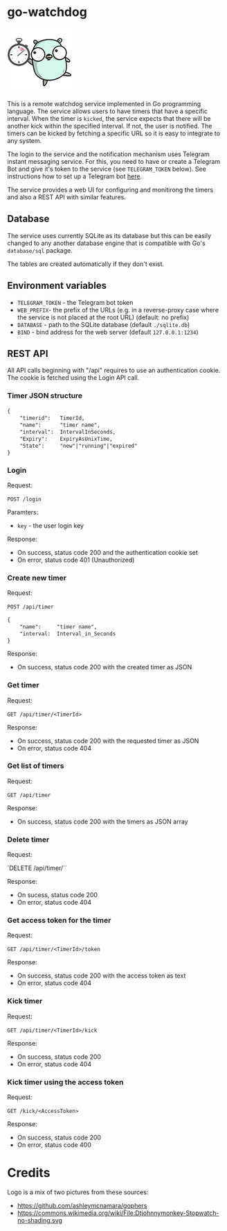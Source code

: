 # go-watchdog

![Logo](doc/logo-150x150.png "Logo")

This is a remote watchdog service implemented in Go programming language. The service allows users to have timers that have a specific interval. When the timer is `kicked`, the service expects that there will be another kick within the specified interval. If not, the user is notified. The timers can be kicked by fetching a specific URL so it is easy to integrate to any system.

The login to the service and the notification mechanism uses Telegram instant messaging service. For this, you need to have or create a Telegram Bot and give it's token to the service (see `TELEGRAM_TOKEN` below). See instructions how to set up a Telegram bot [here](https://core.telegram.org/bots#3-how-do-i-create-a-bot).

The service provides a web UI for configuring and monitirong the timers and also a REST API with similar features.

## Database

The service uses currently SQLite as its database but this can be easily changed to any another database engine that is compatible with Go's `database/sql` package.

The tables are created automatically if they don't exist.

## Environment variables

- `TELEGRAM_TOKEN` - the Telegram bot token
- `WEB_PREFIX`- the prefix of the URLs (e.g. in a reverse-proxy case where the service is not placed at the root URL) (default: no prefix)
- `DATABASE` - path to the SQLite database (default `./sqlite.db`)
- `BIND` - bind address for the web server (default `127.0.0.1:1234`)

## REST API

All API calls beginning with "/api" requires to use an authentication cookie. The cookie is fetched using the Login API call.

### Timer JSON structure

```
{
    "timerid":   TimerId,
    "name":      "timer name",
    "interval":  IntervalInSeconds,
    "Expiry":    ExpiryAsUnixTime,
    "State":     "new"|"running"|"expired"
}
```

### Login

Request:

`POST /login`

Paramters:

- `key` - the user login key

Response:

- On success, status code 200 and the authentication cookie set
- On error, status code 401 (Unauthorized)

### Create new timer

Request:

`POST /api/timer`

```
{
    "name":     "timer name",
    "interval:  Interval_in_Seconds
}
```

Response:

- On success, status code 200 with the created timer as JSON

### Get timer

Request:

`GET /api/timer/<TimerId>`

Response:

- On success, status code 200 with the requested timer as JSON
- On error, status code 404

### Get list of timers

Request:

`GET /api/timer`

Response:

- On success, status code 200 with the timers as JSON array

### Delete timer

Request:

`DELETE /api/timer/<TimerId>``

Response:

- On sucess, status code 200
- On error, status code 404

### Get access token for the timer

Request:

`GET /api/timer/<TimerId>/token`

Response:

- On success, status code 200 with the access token as text
- On error, status code 404

### Kick timer

Request:

`GET /api/timer/<TimerId>/kick`

Response:

- On success, status code 200
- On error, status code 404

### Kick timer using the access token

Request:

`GET /kick/<AccessToken>`

Response:

- On success, status code 200
- On error, status code 400


# Credits

Logo is a mix of two pictures from these sources:
- https://github.com/ashleymcnamara/gophers
- https://commons.wikimedia.org/wiki/File:Dtjohnnymonkey-Stopwatch-no-shading.svg
